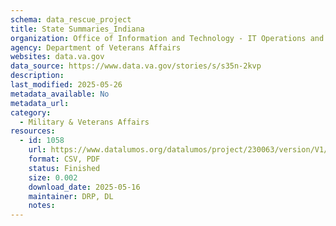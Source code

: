 ```yaml
---
schema: data_rescue_project 
title: State Summaries_Indiana
organization: Office of Information and Technology - IT Operations and Services (ITOPS)
agency: Department of Veterans Affairs
websites: data.va.gov
data_source: https://www.data.va.gov/stories/s/s35n-2kvp
description: 
last_modified: 2025-05-26
metadata_available: No
metadata_url: 
category:
  - Military & Veterans Affairs 
resources:
  - id: 1058
    url: https://www.datalumos.org/datalumos/project/230063/version/V1/view
    format: CSV, PDF
    status: Finished
    size: 0.002
    download_date: 2025-05-16
    maintainer: DRP, DL
    notes: 
---
```

